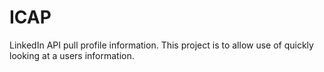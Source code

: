 # ICAP
LinkedIn API pull profile information. This project is to allow use of quickly looking at a users information. 
